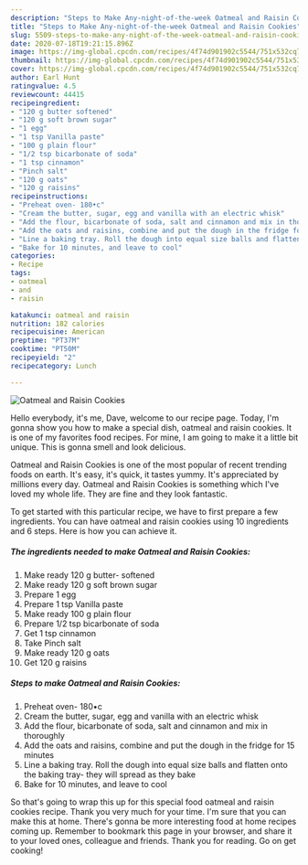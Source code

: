 ```yaml
---
description: "Steps to Make Any-night-of-the-week Oatmeal and Raisin Cookies"
title: "Steps to Make Any-night-of-the-week Oatmeal and Raisin Cookies"
slug: 5509-steps-to-make-any-night-of-the-week-oatmeal-and-raisin-cookies
date: 2020-07-18T19:21:15.896Z
image: https://img-global.cpcdn.com/recipes/4f74d901902c5544/751x532cq70/oatmeal-and-raisin-cookies-recipe-main-photo.jpg
thumbnail: https://img-global.cpcdn.com/recipes/4f74d901902c5544/751x532cq70/oatmeal-and-raisin-cookies-recipe-main-photo.jpg
cover: https://img-global.cpcdn.com/recipes/4f74d901902c5544/751x532cq70/oatmeal-and-raisin-cookies-recipe-main-photo.jpg
author: Earl Hunt
ratingvalue: 4.5
reviewcount: 44415
recipeingredient:
- "120 g butter softened"
- "120 g soft brown sugar"
- "1 egg"
- "1 tsp Vanilla paste"
- "100 g plain flour"
- "1/2 tsp bicarbonate of soda"
- "1 tsp cinnamon"
- "Pinch salt"
- "120 g oats"
- "120 g raisins"
recipeinstructions:
- "Preheat oven- 180•c"
- "Cream the butter, sugar, egg and vanilla with an electric whisk"
- "Add the flour, bicarbonate of soda, salt and cinnamon and mix in thoroughly"
- "Add the oats and raisins, combine and put the dough in the fridge for 15 minutes"
- "Line a baking tray. Roll the dough into equal size balls and flatten onto the baking tray- they will spread as they bake"
- "Bake for 10 minutes, and leave to cool"
categories:
- Recipe
tags:
- oatmeal
- and
- raisin

katakunci: oatmeal and raisin 
nutrition: 182 calories
recipecuisine: American
preptime: "PT37M"
cooktime: "PT50M"
recipeyield: "2"
recipecategory: Lunch

---
```



![Oatmeal and Raisin Cookies](https://img-global.cpcdn.com/recipes/4f74d901902c5544/751x532cq70/oatmeal-and-raisin-cookies-recipe-main-photo.jpg)

Hello everybody, it's me, Dave, welcome to our recipe page. Today, I'm gonna show you how to make a special dish, oatmeal and raisin cookies. It is one of my favorites food recipes. For mine, I am going to make it a little bit unique. This is gonna smell and look delicious.

Oatmeal and Raisin Cookies is one of the most popular of recent trending foods on earth. It's easy, it's quick, it tastes yummy. It's appreciated by millions every day. Oatmeal and Raisin Cookies is something which I've loved my whole life. They are fine and they look fantastic.




To get started with this particular recipe, we have to first prepare a few ingredients. You can have oatmeal and raisin cookies using 10 ingredients and 6 steps. Here is how you can achieve it.

<!--inarticleads1-->

##### The ingredients needed to make Oatmeal and Raisin Cookies:

1. Make ready 120 g butter- softened
1. Make ready 120 g soft brown sugar
1. Prepare 1 egg
1. Prepare 1 tsp Vanilla paste
1. Make ready 100 g plain flour
1. Prepare 1/2 tsp bicarbonate of soda
1. Get 1 tsp cinnamon
1. Take Pinch salt
1. Make ready 120 g oats
1. Get 120 g raisins




<!--inarticleads2-->

##### Steps to make Oatmeal and Raisin Cookies:

1. Preheat oven- 180•c
1. Cream the butter, sugar, egg and vanilla with an electric whisk
1. Add the flour, bicarbonate of soda, salt and cinnamon and mix in thoroughly
1. Add the oats and raisins, combine and put the dough in the fridge for 15 minutes
1. Line a baking tray. Roll the dough into equal size balls and flatten onto the baking tray- they will spread as they bake
1. Bake for 10 minutes, and leave to cool




So that's going to wrap this up for this special food oatmeal and raisin cookies recipe. Thank you very much for your time. I'm sure that you can make this at home. There's gonna be more interesting food at home recipes coming up. Remember to bookmark this page in your browser, and share it to your loved ones, colleague and friends. Thank you for reading. Go on get cooking!
